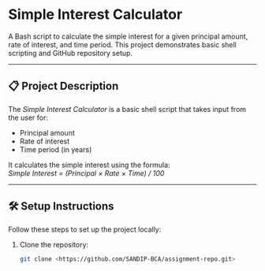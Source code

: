 # Simple Interest Calculator

A Bash script to calculate the simple interest for a given principal amount, rate of interest, and time period. This project demonstrates basic shell scripting and GitHub repository setup.

---

## 📋 Project Description

The *Simple Interest Calculator* is a basic shell script that takes input from the user for:
- Principal amount
- Rate of interest
- Time period (in years)  

It calculates the simple interest using the formula:  
*Simple Interest = (Principal × Rate × Time) / 100*

---

## 🛠 Setup Instructions

Follow these steps to set up the project locally:

1. Clone the repository:  
   ```bash
   git clone <https://github.com/SANDIP-BCA/assignment-repo.git>
